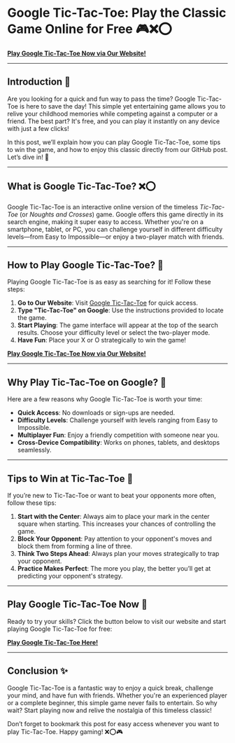 # Google Tic-Tac-Toe: Play the Classic Game Online for Free 🎮❌⭕️

[**Play Google Tic-Tac-Toe Now via Our Website!**](https://shorturl.at/cSGC3)  

---

## Introduction 🌟  
Are you looking for a quick and fun way to pass the time? Google Tic-Tac-Toe is here to save the day! This simple yet entertaining game allows you to relive your childhood memories while competing against a computer or a friend. The best part? It's free, and you can play it instantly on any device with just a few clicks! 

In this post, we’ll explain how you can play Google Tic-Tac-Toe, some tips to win the game, and how to enjoy this classic directly from our GitHub post. Let’s dive in! 🎉

---

## What is Google Tic-Tac-Toe? ❌⭕️  
Google Tic-Tac-Toe is an interactive online version of the timeless *Tic-Tac-Toe* (or *Noughts and Crosses*) game. Google offers this game directly in its search engine, making it super easy to access. Whether you're on a smartphone, tablet, or PC, you can challenge yourself in different difficulty levels—from Easy to Impossible—or enjoy a two-player match with friends.

---

## How to Play Google Tic-Tac-Toe? 🤔  

Playing Google Tic-Tac-Toe is as easy as searching for it! Follow these steps:  

1. **Go to Our Website**: Visit [Google Tic-Tac-Toe](https://shorturl.at/cSGC3) for quick access.  
2. **Type "Tic-Tac-Toe" on Google**: Use the instructions provided to locate the game.  
3. **Start Playing**: The game interface will appear at the top of the search results. Choose your difficulty level or select the two-player mode.  
4. **Have Fun**: Place your X or O strategically to win the game!  

[**Play Google Tic-Tac-Toe Now via Our Website!**](https://shorturl.at/cSGC3)  

---

## Why Play Tic-Tac-Toe on Google? 🚀  

Here are a few reasons why Google Tic-Tac-Toe is worth your time:  

- **Quick Access**: No downloads or sign-ups are needed.  
- **Difficulty Levels**: Challenge yourself with levels ranging from Easy to Impossible.  
- **Multiplayer Fun**: Enjoy a friendly competition with someone near you.  
- **Cross-Device Compatibility**: Works on phones, tablets, and desktops seamlessly.  

---

## Tips to Win at Tic-Tac-Toe 🧠  

If you’re new to Tic-Tac-Toe or want to beat your opponents more often, follow these tips:  

1. **Start with the Center**: Always aim to place your mark in the center square when starting. This increases your chances of controlling the game.  
2. **Block Your Opponent**: Pay attention to your opponent's moves and block them from forming a line of three.  
3. **Think Two Steps Ahead**: Always plan your moves strategically to trap your opponent.  
4. **Practice Makes Perfect**: The more you play, the better you’ll get at predicting your opponent's strategy.  

---

## Play Google Tic-Tac-Toe Now 🎉  

Ready to try your skills? Click the button below to visit our website and start playing Google Tic-Tac-Toe for free:  

[**Play Google Tic-Tac-Toe Here!**](https://shorturl.at/cSGC3)  

---

## Conclusion ✨  

Google Tic-Tac-Toe is a fantastic way to enjoy a quick break, challenge your mind, and have fun with friends. Whether you're an experienced player or a complete beginner, this simple game never fails to entertain. So why wait? Start playing now and relive the nostalgia of this timeless classic!  

Don’t forget to bookmark this post for easy access whenever you want to play Tic-Tac-Toe. Happy gaming! ❌⭕️🎮  
